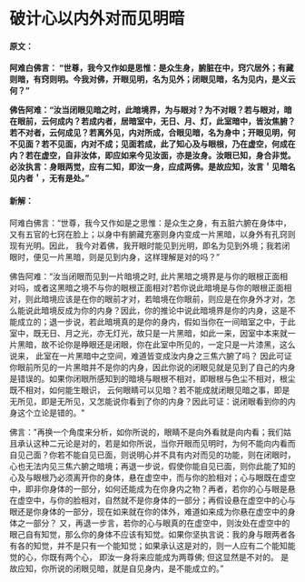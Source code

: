 # 破计心以内外对而见明暗

#### 原文：

**阿难白佛言： “世尊，我今又作如是思惟：是众生身，腑脏在中，窍穴居外；有藏则暗，有窍则明。今我对佛，开眼见明，名为见外；闭眼见暗，名为见内，是义云何？”**

**佛告阿难：“汝当闭眼见暗之时，此暗境界，为与眼对？为不对眼？若与眼对，暗在眼前，云何成内？若成内者，居暗室中，无日、月、灯，此室暗中，皆汝焦腑？若不对者，云何成见？若离外见，内对所成，合眼见暗，名为身中；开眼见明，何不见面？若不见面，内对不成；见面若成，此了知心及与眼根，乃在虚空，何成在内？若在虚空，自非汝体，即应如来今见汝面，亦是汝身。汝眼已知，身合非觉。必汝执言：身眼两觉，应有二知，即汝一身，应成两佛。是故应知，汝言＇见暗名见内者＇，无有是处。”**

#### 新解：

阿难白佛言：“世尊，我今又作如是之思惟：是众生之身，有五脏六腑在身体中，又有五官的七窍在脸上；以身中有腑藏充塞则身内变成一片黑暗，以身外有孔窍则现有光明。因此， 我今对着佛，我开眼时能见到光明，即名为见到外境；我若闭眼时，便见一片黑暗，则是见到内身，这样理解是对的吗？”

佛告阿难：“汝当闭眼而见到一片暗境之时, 此片黑暗之境界是与你的眼根正面相对吗，或者这黑暗之境不与你的眼根正面相对?若你说此暗境是与你的眼根正面相对，则此暗境应该是在你的眼前才对，若暗境在你眼前，则应是在你身外才对，怎么能说此暗境反成为你的内身？因此，你的推论中说此暗境界是你的内身，这是不能成立的；退一步说，若此暗境真的是你的身内，假如当你在一间暗室之中，于此室中，既无日、月之光，亦无灯光，故只是一片黑暗，如此一来，因室中本来就一片黑暗，故不论你是睁眼还是闭眼，你在此室中所见的，一定只是一片漆黑，这么说来， 此室在一片黑暗中之空间，难道皆变成汝内身之三焦六腑了吗？ 因此可证你眼前所见的一片黑暗并不是你的内身，因此你说的闭眼见就是见到了自己的内身是错误的。如果你闭眼所感知到的暗境与眼根不相对，即眼根与色尘不相对，根尘既不相对，如何能生眼识， 云何眼睛可以见暗？若不能成就闭眼见暗之事，即是无所见，即是无所见，又怎能说你看到了你的内身？因此可证：说闭眼看到你的内身这个立论是错的。"

佛言："再换一个角度来分析，如你所说的，眼睛不是向外看就是向内看；我们姑且承认这种二元论是对的，若是如你所说，当你开眼而见明时，为何不能向内看而自见己面？你若不能自见已面，则说明心并不具有内对而见的功能，则在闭眼时，心也无法内见三焦六腑之暗境；再退一步说，假使你能自见已面，则你此能了知的心及与眼根乃必须离开你的身体，悬在虚空中，而与你的脸相对；心与眼既在虚空中，即非你身体的一部分，如何还能成为在你身内之物？再者，若你的心与眼是悬在虚空中，与你的脸相对，自然就不是你身体的一部分；再假设悬在虚空中的心与眼还是你身体的一部分，现在如来就在你的体外，难道如来成为你悬在虚空中的身体之一部分？ 又，再退一步言，若你的心与眼真的在虚空中，则汝处在虚空中的眼己自有知觉，那么你的身体不应该有知觉。如果你坚执言说：我的身与眼两者各有各的知觉，并不是只有一个能知觉；如果承认这是对的，则一人应有二个能知能觉的心，你既有两个心， 即汝一身将来应能成为两尊佛; 但这显然是不对的。 是故应知，你所说的闭眼见暗，就是自见身内，是不能成立的。”
